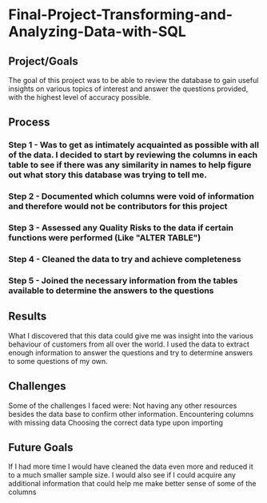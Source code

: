 # Final-Project-Transforming-and-Analyzing-Data-with-SQL

## Project/Goals
The goal of this project was to be able to review the database to gain useful insights on various topics of interest and answer the questions provided, with the highest level of accuracy possible.

## Process
### Step 1 - Was to get as intimately acquainted as possible with all of the data. I decided to start          	by reviewing the columns in each table to see if there was any similarity in names to help 	figure out what story this database was trying to tell me.  
### Step 2 - Documented which columns were void of information and therefore would not be contributors for this project
### Step 3 - Assessed any Quality Risks to the data if certain functions were performed (Like "ALTER TABLE")
### Step 4 - Cleaned the data to try and achieve completeness
### Step 5 - Joined the necessary information from the tables available to determine the answers to the questions

## Results

What I discovered that this data could give me was insight into the various behaviour of customers from all over the world. I used the data to extract enough information to answer the questions and try to determine answers to some questions of my own.


## Challenges 
Some of the challenges I faced were:
Not having any other resources besides the data base to confirm other information.
Encountering columns with missing data
Choosing the correct data type upon importing


## Future Goals
If I had more time I would have cleaned the data even more and reduced it to a much smaller sample size. I would also see if I could acquire any additional information that could help me make better sense of some of the columns
